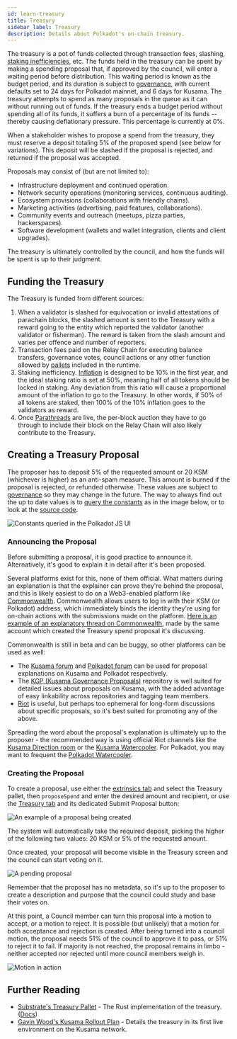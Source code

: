 ```yaml
---
id: learn-treasury
title: Treasury
sidebar_label: Treasury
description: Details about Polkadot's on-chain treasury.
---
```


The treasury is a pot of funds collected through transaction fees, slashing, [staking inefficiencies](learn-staking#inflation), etc. The funds held in the treasury can be spent by making a spending proposal that, if approved by the council, will enter a waiting period before distribution. This waiting period is known as the budget period, and its duration is subject to [governance](learn-governance), with current defaults set to 24 days for Polkadot mainnet, and 6 days for Kusama. The treasury attempts to spend as many proposals in the queue as it can without running out of funds. If the treasury ends a budget period without spending all of its funds, it suffers a burn of a percentage of its funds -- thereby causing deflationary pressure. This percentage is currently at 0%.

When a stakeholder wishes to propose a spend from the treasury, they must reserve a deposit totaling 5% of the proposed spend (see below for variations). This deposit will be slashed if the proposal is rejected, and returned if the proposal was accepted.

Proposals may consist of (but are not limited to):

- Infrastructure deployment and continued operation.
- Network security operations (monitoring services, continuous auditing).
- Ecosystem provisions (collaborations with friendly chains).
- Marketing activities (advertising, paid features, collaborations).
- Community events and outreach (meetups, pizza parties, hackerspaces).
- Software development (wallets and wallet integration, clients and client upgrades).

The treasury is ultimately controlled by the council, and how the funds will be spent is up to their judgment.

## Funding the Treasury

The Treasury is funded from different sources:

1. When a validator is slashed for equivocation or invalid attestations of parachain blocks, the slashed amount is sent to the Treasury with a reward going to the entity which reported the validator (another validator or fisherman). The reward is taken from the slash amount and varies per offence and number of reporters.
2. Transaction fees paid on the Relay Chain for executing balance transfers, governance votes, council actions or any other function allowed by [pallets](https://substrate.dev/docs/en/tutorials/adding-a-module-to-your-runtime/) included in the runtime.
3. Staking inefficiency. [Inflation](learn-staking#inflation) is designed to be 10% in the first year, and the ideal staking ratio is set at 50%, meaning half of all tokens should be locked in staking. Any deviation from this ratio will cause a proportional amount of the inflation to go to the Treasury. In other words, if 50% of all tokens are staked, then 100% of the 10% inflation goes to the validators as reward.
4. Once [Parathreads](learn-parathreads) are live, the per-block auction they have to go through to include their block on the Relay Chain will also likely contribute to the Treasury.

## Creating a Treasury Proposal

The proposer has to deposit 5% of the requested amount or 20 KSM (whichever is higher) as an anti-spam measure. This amount is burned if the proposal is rejected, or refunded otherwise. These values are subject to [governance](learn-governance) so they may change in the future. The way to always find out the up to date values is to [query the constants](https://polkadot.js.org/apps/#/chainstate/constants) as in the image below, or to look at the [source code](https://github.com/paritytech/substrate/blob/master/frame/treasury/src/lib.rs#L784).

![Constants queried in the Polkadot JS UI](/img/treasury/constants.jpg)

### Announcing the Proposal

Before submitting a proposal, it is good practice to announce it. Alternatively, it's good to explain it in detail after it's been proposed.

Several platforms exist for this, none of them official. What matters during an explanation is that the explainer can prove they're behind the proposal, and this is likely easiest to do on a Web3-enabled platform like [Commonwealth](https://commonwealth.im). Commonwealth allows users to log in with their KSM (or Polkadot) address, which immediately binds the identity they're using for on-chain actions with the submissions made on the platform. [Here is an example of an explanatory thread on Commonwealth](https://commonwealth.im/kusama/proposal/discussion/284-treasury-proposal-11-a-demo), made by the same account which created the Treasury spend proposal it's discussing.

Commonwealth is still in beta and can be buggy, so other platforms can be used as well:

- The [Kusama forum](https://forum.kusama.network) and [Polkadot forum](https://forum.polkadot.network) can be used for proposal explanations on Kusama and Polkadot respectively.
- The [KGP (Kusama Governance Proposals)](https://github.com/kusamanetwork/KGPs) repository is well suited for detailed issues about proposals on Kusama, with the added advantage of easy linkability across repositories and tagging team members.
- [Riot](https://riot.w3f.tech/#/room/#kusama:matrix.parity.io) is useful, but perhaps too ephemeral for long-form discussions about specific proposals, so it's best suited for promoting any of the above.

Spreading the word about the proposal's explanation is ultimately up to the proposer - the recommended way is using official Riot channels like the [Kusama Direction room](https://riot.w3f.tech/#/room/#kusama:matrix.parity.io) or the [Kusama Watercooler](https://riot.w3f.tech/#/room/#kusamawatercooler:polkadot.builders). For Polkadot, you may want to frequent the [Polkadot Watercooler](https://riot.w3f.tech/#/room/#polkadot-watercooler:matrix.org).

### Creating the Proposal

To create a proposal, use either the [extrinsics tab](https://polkadot.js.org/apps/#/extrinsics) and select the Treasury pallet, then `proposeSpend` and enter the desired amount and recipient, or use the [Treasury tab](https://polkadot.js.org/apps/#/treasury) and its dedicated Submit Proposal button:

![An example of a proposal being created](/img/treasury/propose.jpg)

The system will automatically take the required deposit, picking the higher of the following two values: 20 KSM or 5% of the requested amount.

Once created, your proposal will become visible in the Treasury screen and the council can start voting on it.

![A pending proposal](/img/treasury/proposal.jpg)

Remember that the proposal has no metadata, so it's up to the proposer to create a description and purpose that the council could study and base their votes on.

At this point, a Council member can turn this proposal into a motion to accept, or a motion to reject. It is possible (but unlikely) that a motion for both acceptance and rejection is created. After being turned into a council motion, the proposal needs 51% of the council to approve it to pass, or 51% to reject it to fail. If majority is not reached, the proposal remains in limbo - neither accepted nor rejected until more council members weigh in.

![Motion in action](/img/treasury/motion.jpg)

## Further Reading

 - [Substrate's Treasury Pallet](https://github.com/paritytech/substrate/blob/master/frame/treasury/src/lib.rs) - The Rust implementation of the treasury. ([Docs](https://substrate.dev/rustdocs/master/pallet_treasury/index.html))
 - [Gavin Wood's Kusama Rollout Plan](https://medium.com/@gavofyork/kusama-rollout-and-governance-31eb18041044) - Details the treasury in its first live environment on the Kusama network.
